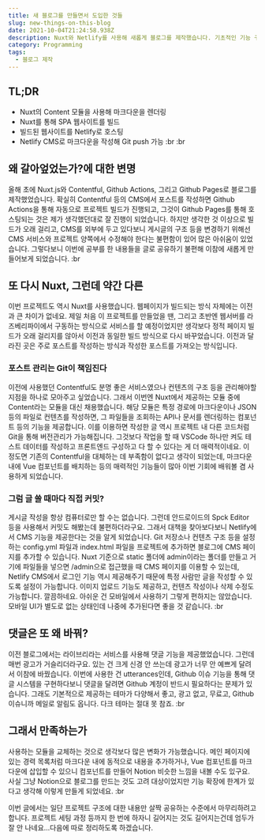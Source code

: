 ```yaml
---
title: 새 블로그를 만들면서 도입한 것들
slug: new-things-on-this-blog
date: 2021-10-04T21:24:58.938Z
description: Nuxt와 Netlify를 사용해 새롭게 블로그를 제작했습니다. 기초적인 기능 구현을 마쳐 관련된 내용을 공유하고자 합니다.
category: Programming
tags:
  - 블로그 제작
---
```

## TL;DR
* Nuxt의 Content 모듈을 사용해 마크다운을 렌더링
* Nuxt를 통해 SPA 웹사이트를 빌드
* 빌드된 웹사이트를 Netlify로 호스팅
* Netlify CMS로 마크다운을 작성해 Git push 가능
:br
:br

## 왜 갈아엎었는가?에 대한 변명
올해 초에 Nuxt.js와 Contentful, Github Actions, 그리고 Github Pages로 블로그를 제작했었습니다.
확실히 Contentful 등의 CMS에서 포스트를 작성하면 Github Actions을 통해 자동으로 프로젝트 빌드가 진행되고, 그것이 Github Pages를 통해 호스팅되는 것은 제가 생각했던대로 잘 진행이 되었습니다.
하지만 생각한 것 이상으로 빌드가 오래 걸리고, CMS를 외부에 두고 있다보니 게시글의 구조 등을 변경하기 위해선 CMS 서비스와 프로젝트 양쪽에서 수정해야 한다는 불편함이 있어 많은 아쉬움이 있었습니다.
그렇다보니 이번에 공부를 한 내용들을 글로 공유하기 불편해 이참에 새롭게 만들어보게 되었습니다.
:br

## 또 다시 Nuxt, 그런데 약간 다른
이번 프로젝트도 역시 Nuxt를 사용했습니다. 웹페이지가 빌드되는 방식 자체에는 이전과 큰 차이가 없네요.
제일 처음 이 프로젝트를 만들었을 땐, 그리고 초반엔 웹서버를 라즈베리파이에서 구동하는 방식으로 서비스를 할 예정이었지만 생각보다 정적 페이지 빌드가 오래 걸리지를 않아서 이전과 동일한 빌드 방식으로 다시 바꾸었습니다.
이전과 달라진 곳은 주로 포스트를 작성하는 방식과 작성한 포스트를 가져오는 방식입니다.

### 포스트 관리는 Git이 책임진다
이전에 사용했던 Contentful도 분명 좋은 서비스였으나 컨텐츠의 구조 등을 관리해야할 지점을 하나로 모아주고 싶었습니다. 그래서 이번엔 Nuxt에서 제공하는 모듈 중에 Content라는 모듈을 대신 채용했습니다.
해당 모듈은 특정 경로에 마크다운이나 JSON 등의 파일로 컨텐츠를 작성하면, 그 파일들을 조회하는 API나 문서를 렌더링하는 컴포넌트 등의 기능을 제공합니다.
이를 이용하면 작성한 글 역시 프로젝트 내 다른 코드처럼 Git을 통해 버전관리가 가능해집니다. 그것보다 작업을 할 때 VSCode 하나만 켜도 테스트 데이터를 작성하고 프론트엔드 구성하고 다 할 수 있다는 게 더 매력적이네요.
이 정도면 기존의 Contentful을 대체하는 데 부족함이 없다고 생각이 되었는데, 마크다운 내에 Vue 컴포넌트를 배치하는 등의 매력적인 기능들이 많아 이번 기회에 배워볼 겸 사용하게 되었습니다.

### 그럼 글 쓸 때마다 직접 커밋?
게시글 작성을 항상 컴퓨터로만 할 수는 없습니다. 그런데 안드로이드의 Spck Editor 등을 사용해서 커밋도 해봤는데 불편하더라구요.
그래서 대책을 찾아보다보니 Netlify에서 CMS 기능을 제공한다는 것을 알게 되었습니다.
Git 저장소나 컨텐츠 구조 등을 설정하는 config.yml 파일과 index.html 파일을 프로젝트에 추가하면 블로그에 CMS 페이지를 추가할 수 있습니다.
Nuxt 기준으로 static 폴더에 admin이라는 폴더를 만들고 거기에 파일들을 넣으면 /admin으로 접근했을 때 CMS 페이지를 이용할 수 있는데, Netlify CMS에서 로그인 기능 역시 제공해주기 때문에 특정 사람만 글을 작성할 수 있도록 설정이 가능합니다.
이미지 업로드 기능도 제공하고, 컨텐츠 작성이나 삭제 수정도 가능합니다.
깔끔하네요. 아쉬운 건 모바일에서 사용하기 그렇게 편하지는 않았습니다.
모바일 UI가 별도로 없는 상태인데 나중에 추가된다면 좋을 것 같습니다.
:br

## 댓글은 또 왜 바꿔?
이전 블로그에서는 라이브리라는 서비스를 사용해 댓글 기능을 제공했었습니다.
그런데 매번 광고가 거슬리더라구요. 있는 건 크게 신경 안 쓰는데 광고가 너무 안 예쁘게 달려서 이참에 바꿨습니다.
이번에 사용한 건 utterances인데, Github 이슈 기능을 통해 댓글 시스템을 구현하다보니 댓글을 달려면 Github 계정이 반드시 필요하다는 문제가 있습니다.
그래도 기본적으로 제공하는 테마가 다양해서 좋고, 광고 없고, 무료고, Github 이슈니까 메일로 알림도 옵니다. 다크 테마는 절대 못 참죠.
:br

## 그래서 만족하는가
사용하는 모듈을 교체하는 것으로 생각보다 많은 변화가 가능했습니다.
메인 페이지에 있는 경력 목록처럼 마크다운 내에 동적으로 내용을 추가하거나, Vue 컴포넌트를 마크다운에 삽입할 수 있으니 컴포넌트를 만들어 Notion 비슷한 느낌을 내볼 수도 있구요.
사실 그냥 Notion으로 블로그를 만드는 것도 고려 대상이었지만 기능 확장에 한계가 있다고 생각해 이렇게 만들게 되었네요.
:br

이번 글에서는 일단 프로젝트 구조에 대한 내용만 살짝 공유하는 수준에서 마무리하려고 합니다.
프로젝트 세팅 과정 등까지 한 번에 하자니 길어지는 것도 길어지는건데 엄두가 잘 안 나네요...다음에 따로 정리하도록 하겠습니다.